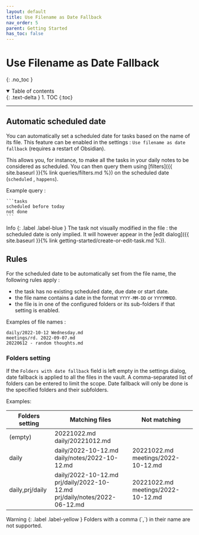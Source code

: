 ```yaml
---
layout: default
title: Use Filename as Date Fallback
nav_order: 5
parent: Getting Started
has_toc: false
---
```


# Use Filename as Date Fallback

{: .no_toc }

<details open markdown="block">
  <summary>
    Table of contents
  </summary>
  {: .text-delta }
1. TOC
{:toc}
</details>

---

## Automatic scheduled date

You can automatically set a scheduled date for tasks based on the name of its file. This feature can be enabled in the
settings : `Use filename as date fallback` (requires a restart of Obsidian).

This allows you, for instance, to make all the tasks in your daily notes to be considered as scheduled. You can then
query them using [filters]({{ site.baseurl }}{% link queries/filters.md %}) on the scheduled date (`scheduled`
, `happens`).

Example query :

````text
```tasks
scheduled before today
not done
```
````

<div class="code-example" markdown="1">
Info
{: .label .label-blue }
The task not visually modified in the file : the scheduled date is only implied. It will however appear in the
[edit dialog]({{ site.baseurl }}{% link getting-started/create-or-edit-task.md %}).
</div>

## Rules

For the scheduled date to be automatically set from the file name, the following rules apply :

- the task has no existing scheduled date, due date or start date.
- the file name contains a date in the format `YYYY-MM-DD` or `YYYYMMDD`.
- the file is in one of the configured folders or its sub-folders if that setting is enabled.

Examples of file names :

```text
daily/2022-10-12 Wednesday.md
meetings/rd. 2022-09-07.md
20220612 - random thoughts.md
```

### Folders setting

If the `Folders with date fallback` field is left empty in the settings dialog, date fallback is applied to all the
files in the vault. A comma-separated list of folders can be entered to limit the scope. Date fallback will only be done
is the specified folders and their subfolders.

Examples:

| Folders setting | Matching files                                                                    | Not matching                           |
|-----------------|-----------------------------------------------------------------------------------|----------------------------------------|
| (empty)         | 20221022.md<br/>daily/20221012.md                                                 |                                        |
| daily           | daily/2022-10-12.md<br/>daily/notes/2022-10-12.md                                 | 20221022.md<br/>meetings/2022-10-12.md |
| daily,prj/daily | daily/2022-10-12.md<br/>prj/daily/2022-10-12.md<br/>prj/daily/notes/2022-06-12.md | 20221022.md<br/>meetings/2022-10-12.md |

<div class="code-example" markdown="1">
Warning
{: .label .label-yellow }
Folders with a comma (`,`) in their name are not supported.
</div>
